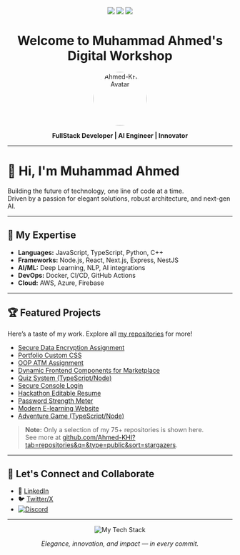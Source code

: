 <!-- Luxurious GitHub Profile README for Muhammad Ahmed -->

<p align="center">
  <img src="https://img.shields.io/badge/FullStack%20Developer-%F0%9F%92%BB-informational?style=flat-square&color=3b82f6">
  <img src="https://img.shields.io/badge/AI%20Engineer-%F0%9F%A7%A0-success?style=flat-square&color=10b981">
  <img src="https://img.shields.io/badge/Karachi,%20Pakistan-%F0%9F%87%B5%F0%9F%87%B0-lightgrey?style=flat-square&color=6366f1">
</p>

<h1 align="center">Welcome to Muhammad Ahmed's Digital Workshop</h1>

<p align="center">
  <img src="https://github.com/Ahmed-KHI.png" width="120" style="border-radius:100%" alt="Ahmed-KHI | Avatar">
</p>

<p align="center">
  <b>FullStack Developer | AI Engineer | Innovator</b>
</p>

---

# 👋 Hi, I'm Muhammad Ahmed

Building the future of technology, one line of code at a time.  
Driven by a passion for elegant solutions, robust architecture, and next-gen AI.

---

## 🚀 My Expertise

- **Languages:** JavaScript, TypeScript, Python, C++
- **Frameworks:** Node.js, React, Next.js, Express, NestJS
- **AI/ML:** Deep Learning, NLP, AI integrations
- **DevOps:** Docker, CI/CD, GitHub Actions
- **Cloud:** AWS, Azure, Firebase

---

## 🏆 Featured Projects

Here’s a taste of my work. Explore all [my repositories](https://github.com/Ahmed-KHI?tab=repositories&q=&type=public&sort=stargazers) for more!

- [Secure Data Encryption Assignment](https://github.com/Ahmed-KHI/secure_data_encryption_assignment)
- [Portfolio Custom CSS](https://github.com/Ahmed-KHI/milestone-2-portfolio-custom.css-by-00263838)
- [OOP ATM Assignment](https://github.com/Ahmed-KHI/oop-assignment-atm)
- [Dynamic Frontend Components for Marketplace](https://github.com/Ahmed-KHI/dynamic_frontend_components_for_marketplace-by-00263838)
- [Quiz System (TypeScript/Node)](https://github.com/Ahmed-KHI/TypeScript-NODEPROJECTS-Quiz-System)
- [Secure Console Login](https://github.com/Ahmed-KHI/Secure-Console-Login)
- [Hackathon Editable Resume](https://github.com/Ahmed-KHI/Hackathon_Milestone_4_by_00263838)
- [Password Strength Meter](https://github.com/Ahmed-KHI/project-02-password-strength-meter)
- [Modern E-learning Website](https://github.com/Ahmed-KHI/Modern_E-learning_Website-by-00263838)
- [Adventure Game (TypeScript/Node)](https://github.com/Ahmed-KHI/TypeScript-NODEPROJECTS-Adventure-Game)

> **Note:** Only a selection of my 75+ repositories is shown here.  
> See more at [github.com/Ahmed-KHI?tab=repositories&q=&type=public&sort=stargazers](https://github.com/Ahmed-KHI?tab=repositories&q=&type=public&sort=stargazers).

---

## 🌟 Let's Connect and Collaborate

- 💼 [LinkedIn](https://www.linkedin.com/in/mirza-muhammad-ahmed-09b932209) 
- 🐦 [Twitter/X](https://x.com/MirzaMuham93456)
- [![Discord](https://img.shields.io/badge/Discord-muhammad018730-5865F2?style=flat&logo=discord&logoColor=white)](https://discord.com/users/1211977466898419776)


---

<p align="center">
  <img src="https://skillicons.dev/icons?i=js,ts,react,nodejs,python,cpp,aws,docker,github" alt="My Tech Stack" />
</p>

<p align="center">
  <i>Elegance, innovation, and impact — in every commit.</i>
</p>
